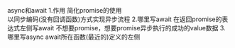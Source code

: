 async和await
1.作用
    简化promise的使用\
    以同步编码(没有回调函数)方式实现异步流程
2.哪里写await
    在返回promise的表达式左侧写await 不想要promise，想要promise异步执行的成功的value数据
3.哪里写async
    await所在函数(最近的)定义的左侧